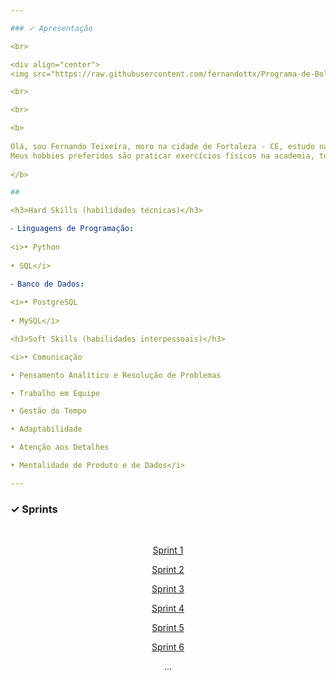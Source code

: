 ```yaml
---

### ✓ Apresentação

<br>

<div align="center">
<img src="https://raw.githubusercontent.com/fernandottx/Programa-de-Bolsas/refs/heads/main/perfil.jpeg" width="300px" />

<br>

<br>

<b>
    
Olá, sou Fernando Teixeira, moro na cidade de Fortaleza - CE, estudo na instituição de ensino UNICESUMAR, curso SUPERIOR DE TECNOLOGIA EM ANÁLISE E DESENVOLVIMENTO DE SISTEMAS, atualmente no 4º semestre e não possuo experiências na àrea de tecnologia.
Meus hobbies preferidos são praticar exercícios físicos na academia, tocar piano, estudar programação na àrea que eu mais gosto (Data Science) e compartilhar momentos com minha família.
    
</b>

##

<h3>Hard Skills (habilidades técnicas)</h3>

⁃ Linguagens de Programação:
   
<i>• Python
   
• SQL</i>

⁃ Banco de Dados:
   
<i>• PostgreSQL
   
• MySQL</i>

<h3>Soft Skills (habilidades interpessoais)</h3>

<i>• Comunicação

• Pensamento Analítico e Resolução de Problemas

• Trabalho em Equipe

• Gestão do Tempo

• Adaptabilidade

• Atenção aos Detalhes

• Mentalidade de Produto e de Dados</i>

---
```


</div>

### ✓ Sprints

<br>

<div align="center">
    
[Sprint 1](/Sprint-1/README.md)

[Sprint 2](/Sprint-2/README.md)

[Sprint 3](/Sprint-3/README.md)

[Sprint 4](/Sprint-4/README.md)

[Sprint 5](/Sprint-5/README.md)

[Sprint 6](/Sprint-6/README.md)

...

</div>

